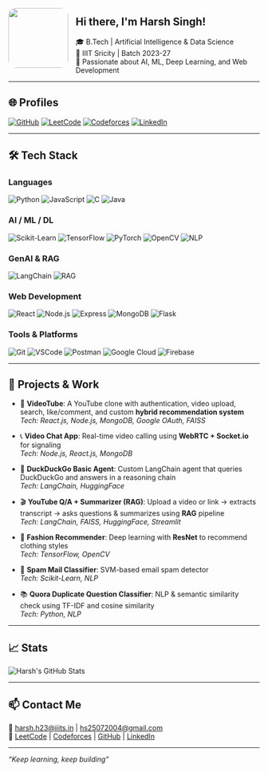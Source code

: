 <p align="left" >
  <img src="https://media.licdn.com/dms/image/v2/D4E03AQHbaDRfSWjG-Q/profile-displayphoto-shrink_200_200/B4EZYl2d15GYAY-/0/1744391757724?e=1755129600&v=beta&t=hnEDnY2tjhT1yEUPOmoSY1eMt1Ab2AHpI0koJRkghCw" width="120" style="border-radius: 15px; float: left; margin-right: 15px;" /> <h2> Hi there, I'm Harsh Singh!</h2>
</p>

🎓 B.Tech | Artificial Intelligence & Data Science  
🏫 IIIT Sricity | Batch 2023-27  
🔭 Passionate about AI, ML, Deep Learning, and Web Development

---

## 🌐 Profiles
[![GitHub](https://img.shields.io/badge/GitHub-%23121011.svg?style=for-the-badge&logo=github&logoColor=white)](https://github.com/010HarshSingh010)
[![LeetCode](https://img.shields.io/badge/LeetCode-%23FFA116.svg?style=for-the-badge&logo=leetcode&logoColor=black)](https://leetcode.com/u/harsh_singh_01/)
[![Codeforces](https://img.shields.io/badge/Codeforces-%231F8ACB.svg?style=for-the-badge&logo=codeforces&logoColor=white)](https://codeforces.com/profile/Demolition007)
[![LinkedIn](https://img.shields.io/badge/LinkedIn-%230077B5.svg?style=for-the-badge&logo=linkedin&logoColor=white)](https://www.linkedin.com/in/harsh-singh-66916a350/)

---

## 🛠️ Tech Stack

### Languages
![Python](https://img.shields.io/badge/-Python-3776AB?style=for-the-badge&logo=python&logoColor=white)
![JavaScript](https://img.shields.io/badge/-JavaScript-F7DF1E?style=for-the-badge&logo=javascript&logoColor=black)
![C](https://img.shields.io/badge/-C-00599C?style=for-the-badge&logo=c&logoColor=white)
![Java](https://img.shields.io/badge/-Java-007396?style=for-the-badge&logo=java&logoColor=white)

### AI / ML / DL
![Scikit-Learn](https://img.shields.io/badge/-Scikit--Learn-F7931E?style=for-the-badge&logo=scikit-learn&logoColor=white)
![TensorFlow](https://img.shields.io/badge/-TensorFlow-FF6F00?style=for-the-badge&logo=tensorflow&logoColor=white)
![PyTorch](https://img.shields.io/badge/-PyTorch-EE4C2C?style=for-the-badge&logo=pytorch&logoColor=white)
![OpenCV](https://img.shields.io/badge/-OpenCV-5C3EE8?style=for-the-badge&logo=opencv&logoColor=white)
![NLP](https://img.shields.io/badge/-NLP-blueviolet?style=for-the-badge)

### GenAI & RAG
![LangChain](https://img.shields.io/badge/-LangChain-4B8BBE?style=for-the-badge)
![RAG](https://img.shields.io/badge/-Retrieval%20Augmented%20Generation-FF4081?style=for-the-badge)

### Web Development
![React](https://img.shields.io/badge/-React-61DAFB?style=for-the-badge&logo=react&logoColor=black)
![Node.js](https://img.shields.io/badge/-Node.js-339933?style=for-the-badge&logo=node.js&logoColor=white)
![Express](https://img.shields.io/badge/-Express-000000?style=for-the-badge&logo=express&logoColor=white)
![MongoDB](https://img.shields.io/badge/-MongoDB-47A248?style=for-the-badge&logo=mongodb&logoColor=white)
![Flask](https://img.shields.io/badge/-Flask-000000?style=for-the-badge&logo=flask&logoColor=white)

### Tools & Platforms
![Git](https://img.shields.io/badge/-Git-F05032?style=for-the-badge&logo=git&logoColor=white)
![VSCode](https://img.shields.io/badge/-VS%20Code-007ACC?style=for-the-badge&logo=visual-studio-code&logoColor=white)
![Postman](https://img.shields.io/badge/-Postman-FF6C37?style=for-the-badge&logo=postman&logoColor=white)
![Google Cloud](https://img.shields.io/badge/-Google%20Cloud-4285F4?style=for-the-badge&logo=google-cloud&logoColor=white)
![Firebase](https://img.shields.io/badge/-Firebase-FFCA28?style=for-the-badge&logo=firebase&logoColor=black)

---

## 🚀 Projects & Work

- 🎥 **VideoTube**: A YouTube clone with authentication, video upload, search, like/comment, and custom **hybrid recommendation system**  
  _Tech: React.js, Node.js, MongoDB, Google OAuth, FAISS_

- 📞 **Video Chat App**: Real-time video calling using **WebRTC + Socket.io** for signaling  
  _Tech: Node.js, React.js, MongoDB_

- 🦆 **DuckDuckGo Basic Agent**: Custom LangChain agent that queries DuckDuckGo and answers in a reasoning chain  
  _Tech: LangChain, HuggingFace_

- 🎬 **YouTube Q/A + Summarizer (RAG)**: Upload a video or link → extracts transcript → asks questions & summarizes using **RAG** pipeline  
  _Tech: LangChain, FAISS, HuggingFace, Streamlit_

- 👗 **Fashion Recommender**: Deep learning with **ResNet** to recommend clothing styles  
  _Tech: TensorFlow, OpenCV_

- 📧 **Spam Mail Classifier**: SVM-based email spam detector  
  _Tech: Scikit-Learn, NLP_

- 📚 **Quora Duplicate Question Classifier**: NLP & semantic similarity check using TF-IDF and cosine similarity  
  _Tech: Python, NLP_

---

## 📈 Stats

![Harsh's GitHub Stats](https://github-readme-stats.vercel.app/api?username=HarshSingh01&show_icons=true&theme=radical)

---

## 📫 Contact Me

📧 harsh.h23@iiits.in | hs25072004@gmail.com  
🔗 [LeetCode](https://leetcode.com/u/harsh_singh_01/) | [Codeforces](https://codeforces.com/profile/Demolition007) | [GitHub](https://github.com/HarshSingh01) | [LinkedIn](https://linkedin.com/in/harsh-singh-0804)

---

_“Keep learning, keep building”_
